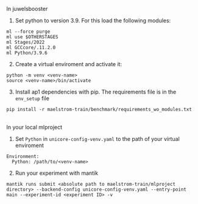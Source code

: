 In juwelsbooster
1. Set python to version 3.9. For this load the following modules:
```
ml --force purge
ml use $OTHERSTAGES
ml Stages/2022
ml GCCcore/.11.2.0
ml Python/3.9.6
```

2. Create a virtual enviroment and activate it:
```
python -m venv <venv-name>
source <venv-name>/bin/activate
```

3. Install ap1 dependencies with pip. The requirements file is in the `env_setup` file
```
pip install -r maelstrom-train/benchmark/requirements_wo_modules.txt
```


<br>
In your local mlproject

1. Set `Python` in `unicore-config-venv.yaml` to the path of your virtual enviroment

```
Environment:
  Python: /path/to/<venv-name>
```

2. Run your experiment with mantik
```
mantik runs submit <absolute path to maelstrom-train/mlproject directory> --backend-config unicore-config-venv.yaml --entry-point main --experiment-id <experiment ID> -v
```
